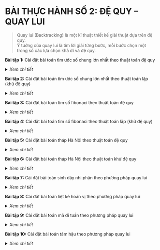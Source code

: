 # BÀI THỰC HÀNH SỐ 2: ĐỆ QUY – QUAY LUI

> Quay lui (Backtracking) là một kĩ thuật thiết kế giải thuật dựa trên đệ quy. <br>
> Ý tưởng của quay lui là tìm lời giải từng bước, mỗi bước chọn một trong số các lựa chọn khả dĩ và đệ quy.

**Bài tập 1:**  Cài đặt bài toán tìm ước số chung lớn nhất theo thuật toán đệ quy
  
<details>
  <summary><i>Xem chi tiết</i></summary>
  <br>

  **Phân tích:**
  
  - Sử dụng giải thuật Euclid

  **Code:**

  ```c++
  #include<iostream>
  using namespace std;

  int UCLN(int a, int b) {	
    if(b == 0)
      return a;

    return UCLN(b, a%b); 
  }

  int main() {
    int a, b;
    cout << "a = "; cin >> a;
    cout << "b = "; cin >> b;

    cout << "UCLN(a, b) = " << UCLN(a, b) << endl;
  }
  ```

  **Kết quả chạy:**
  
  ![image](https://user-images.githubusercontent.com/65481655/200981809-4183c395-50c2-45b4-9aac-be507ddf94cb.png)

</details>  
  
**Bài tập 2:** Cài đặt bài toán tìm ước số chung lớn nhất theo thuật toán lặp (khử đệ quy)

<details>
  <summary><i>Xem chi tiết</i></summary>
 <br>

  **Code:**

  ```c++
  #include<iostream>
  using namespace std;

  int UCLN(int a, int b) {	
    int tmp;

    while(b != 0) {
      tmp = a % b;
      a = b;
      b = tmp;
    }	

    return a;
  }

  int main() {
    int a, b;
    cout << "a = "; cin >> a;
    cout << "b = "; cin >> b;

    cout << "UCLN(a, b) = " << UCLN(a, b) << endl;

    return 0;
  }
  ```

  **Kết quả chạy:**
  
  ![image](https://user-images.githubusercontent.com/65481655/200982023-fbf4dfa8-30db-425b-b6df-7bab792a2edf.png)

</details>  
	
**Bài tập 3:** Cài đặt bài toán tìm số fibonaci theo thuật toán đệ quy
  
<details>
  <summary><i>Xem chi tiết</i></summary>
  <br>

  **Phân tích:**
  
  - Dãy fibonacci: 1 1 2 3 5 8 13 ...

  **Code:**

  ```c++
  #include<iostream>
  using namespace std;

  long fibonacci(int n) {
    if(n == 1 || n == 2)
      return 1;

    return fibonacci(n-1) + fibonacci(n-2);
  }

  int main() {
    int n;
    cout << "n = "; cin >> n;

    cout << "So fibonacci thu n: " << fibonacci(n) << endl;

    return 0;
  }
  ```

  **Kết quả chạy:**
  
  ![image](https://user-images.githubusercontent.com/65481655/200982321-9d846c30-0457-4e47-9146-b7edf58ffafd.png)

</details>  
  
**Bài tập 4:** Cài đặt bài toán tìm số fibonaci theo thuật toán lặp (khử đệ quy)
  
<details>
  <summary><i>Xem chi tiết</i></summary>
  <br>

  **Phân tích:**
 
  - Dãy fibonacci: 1 1 2 3 5 8 13 ...

  **Code:**

  ```c++
  #include<iostream>
  using namespace std;

  long fibonacci(int n) {
    if(n == 1 || n == 2)
      return 1;

    int f1 = 1, f2 = 1;
    int f;	

    int i = 3;

    while(i <= n) {
      f = f1 + f2;
      f1 = f2;
      f2 = f;
      i++;
    }

    return f;
  }

  int main() {
    int n;
    cout << "n = "; cin >> n;

    cout << "So fibonacci thu n: " << fibonacci(n) << endl;

    return 0;
  }
  ```

  **Kết quả chạy:**
  
  ![image](https://user-images.githubusercontent.com/65481655/200982575-ddff7ecb-d7db-4eb8-8d34-a7cc08228704.png)

</details>  
  
**Bài tập 5:** Cài đặt bài toán tháp Hà Nội theo thuật toán đệ quy
  
<details>
  <summary><i>Xem chi tiết</i></summary>
  <br>

  **Phân tích:**
 
  - Quy ước:
	  - Có 3 cột: A, B, C
	  - Số đĩa: n > 1
	  - Mỗi lần di chuyển 1 đĩa
  - Mục tiêu: 
	  - Di chuyển n đĩa từ tháp A sang C
  - Minh hoạ:
  
  ![tower_of_hanoi](https://user-images.githubusercontent.com/65481655/200983102-e2f9913f-ae63-4cd1-92af-ae6eff6d4be7.gif)

  **Code:**

  ```c++
  #include<iostream>
  using namespace std;

  void TowerHN(int n, char a, char b, char c) {
    if(n == 1) {
      cout << "\t" << a << "------->" << c << endl;
      return;
    }

    TowerHN(n-1, a, c, b);
    TowerHN(1, a, b, c);
    TowerHN(n-1, b, a, c);
  }

  int main() {
    int n;
    cout << "Nhap so dia: "; cin >> n;

    cout << "Cac buoc di chuyen dia tu cot A sang C" << endl;
    TowerHN(n, 'A', 'B', 'C');

    return 0;
  }
  ```

  **Kết quả chạy:**
  
  ![image](https://user-images.githubusercontent.com/65481655/200983201-330ac4ff-60ea-4d76-b568-ece4f3cd0c91.png)

</details>  
  
**Bài tập 6:** Cài đặt bài toán tháp Hà Nội theo thuật toán khử đệ quy
  
<details>
  <summary><i>Xem chi tiết</i></summary>
  <br>

  Khó😁

</details>  
  
**Bài tập 7:** Cài đặt bài toán sinh dãy nhị phân theo phương pháp quay lui
  
<details>
  <summary><i>Xem chi tiết</i></summary>
  <br>

  **Code:**

  ```c++
  #include<iostream>
  using namespace std;

  int n;
  int x[100];

  void show() {
    for(int i = 0; i < n; i++)
      cout << x[i];
    cout << endl;
  }

  void action(int k) {
    for(int i = 0; i <= 1; i++) {
      x[k] = i;

      if(k == n-1) 
        show();
      else
        action(k+1);
    }	
  }

  int main() {
    cout << "Nhap n = "; cin >> n;

    action(0);

    return 0;
  }
  ```

  **Kết quả chạy:**
  
  ![image](https://user-images.githubusercontent.com/65481655/200983731-fc74a411-421d-4747-b07f-e50171dda233.png)

</details>  
  
**Bài tập 8:** Cài đặt bài toán liệt kê hoán vị theo phương pháp quay lui
  
<details>
  <summary><i>Xem chi tiết</i></summary>
  <br>

  **Phân tích:**
 
  - Chỉnh hợp (có thứ tự)

  **Code:**

  ```c++
  #include<iostream>
  using namespace std;

  int n;
  bool check[100] = {false};
  int x[100];

  void show() {
    for(int i = 1; i <= n; i++) 
      cout << x[i] << " ";
    cout << endl;
  }

  void action(int k) {
    for(int i = 1; i <= n; i++) {
      if(!check[i]) {
        x[k] = i;
        check[i] = true;

        if(k == n) 
          show();
        else
          action(k+1);

        check[i] = false;
      }
    }
  }

  int main() {
    cout << "n = "; cin >> n;

    cout << "\nSinh cac hoan vi:\n";
    action(1);

    return 0;
  }
  ```

  **Kết quả chạy:**
  
  ![image](https://user-images.githubusercontent.com/65481655/200984199-0cbcbb01-8fb0-40a3-bca8-f47a14e4860f.png)

</details>  
	
**Bài tập 9:** Cài đặt bài toán mã đi tuần theo phương pháp quay lui
  
<details>
  <summary><i>Xem chi tiết</i></summary>
  <br>

  **Phân tích:**
 
  - Minh hoạ:
  
  ![200px-Knights-Tour-Animation](https://user-images.githubusercontent.com/65481655/200987414-f83a09f4-d9cc-4b39-b32a-c660ef0f5513.gif)

  **Code:**

  ```c++
  #include<bits/stdc++.h>
  using namespace std;

  int n;

  // buoc di cua quan ma
  int dem = 0;

  // mang danh dau thu tu di chuyen tuong ung voi moi o
  int **a;

  // co 8 cach di chuyen cua quan ma theo toa do Oxy
  int X[8] = {-2,-2,-1,-1, 1, 1, 2, 2}; 
  int Y[8] = {-1, 1,-2, 2,-2, 2,-1, 1};


  void xuat() {
    for(int i = 0; i < n; i++) {
      for(int j = 0; j < n; j++) {
        cout << a[i][j] << "\t";
      }
      cout << endl << endl;
    }
  }
  void dichuyen(int x, int y) {
    dem++;
    a[x][y] = dem;

    // xet lan luot 8 cach di chuyen
    for(int i = 0; i < 8; i++) {
      if(dem == n*n) {
        cout << "\nThu tu di chuyen tren ban co nhu sau:\n\n";
        xuat();
        exit(0);
      }
      int u = x + X[i];
      int v = y + Y[i];
      if(u >= 0 && u < n && v >= 0 && v < n && a[u][v] == 0) {
        dichuyen(u, v);
      }
    }
    // neu k cach nao t/m thi tra v gia tri ban dau
    dem--;
    a[x][y] = 0;
  }
  int main()
  {
    cout << "nhap n: "; 
    cin >> n;
    cout << "Ban co co kich thuoc " << n << " x " << n << endl;

    a = new int*[n];
    for(int i = 0; i < n; i++) {
      a[i] = new int[n]();  // khoi tao cac phan tu co gia tri la 0
    }
    int a, b;
    cout << "Nhap toa do xuat phat:\n";
    cout << " x = "; cin >> a;
    cout << " y = "; cin >> b;
    dichuyen(a, b);

    cout << "\nKhong co duong di.\n";
    return 0;
  }
  ```

  **Kết quả chạy:**
  
  | Không có đường đi  | Có đường đi    |
  | :---: | :---: |
  | ![image](https://user-images.githubusercontent.com/65481655/200986687-61e89346-d4f5-4ad7-8418-c0d50aa426e9.png)   | <img width="500px" src="https://user-images.githubusercontent.com/65481655/200986782-7cff720b-e9da-475b-b431-7063eb073ef6.png"/>  |

</details> 

**Bài tập 10:** Cài đặt bài toán tám hậu theo phương pháp quay lui
  
<details>
  <summary><i>Xem chi tiết</i></summary>
  <br>

  **Phân tích:**
 
  - Kiểm tra điều kiện các con hậu tấn công nhau
  
  - A(xA, yA) va B(xB, yB)
  - Xét điều kiện chung hàng
    - Có yA = yB -> tấn công nhau
  - Xét điều kiện chung đường chéo.
    - Có |xA-xB| = |yA - yB| -> tấn công nhau

  **Code:**

  ```c++
  #include<bits/stdc++.h>
  using namespace std;

  // mang luu vi tri row tuong tung voi column
  int row[8] = {0}; 

  bool kt_dk(int c, int r) {
    for(int column = 0;  column < c; column++) {
      if(row[column] == r || abs(row[column] - r) == abs(column - c)) 
        return false;
    }
    return true;
  }

  void showRow() {
    cout << "row   : ";
    for(int column = 0; column < 8; column++) {
      cout << row[column] + 1 << " "; 
    }
    cout << endl;
  } 

  // sap xep 8 quan hau 
  void quay_lui(int c) {
    if(c == 8) {
      showRow();
    }
    else {
      // kiem tra tung hang
      for(int r = 0; r < 8; r++) {
        if(kt_dk(c, r)) {
          row[c] = r;
          quay_lui(c+1);
        }
      }
    }
  }
  int main()
  {
    cout << "Ban co vua 8 x 8. Co 8 quan hau.\n";
    cout << "Sap xep 8 con hau de chung khong tan cong nhau nhu sau:\n";
    cout << "\ncolumn: 1 2 3 4 5 6 7 8\n\n";

    // bat dau chon tai column 1
    quay_lui(0); 

    return 0;
  }
  ```

  **Kết quả chạy:**
            
  | Kết quả | Giải thích |
  | :---: | :---: |
  | ![image](https://user-images.githubusercontent.com/65481655/200989102-03c9738f-6561-4ec1-a9a4-4ee8da7dcedd.png) | Mỗi row tương ứng với column là 1 cách sắp xếp. <br> Ví dụ với row đầu tiên ta có các vị trí đặt 8 con hậu: (1, 1), (5, 2), (8, 3), (6, 4), (3, 5), (7, 6), (2, 7), (4, 8).  <br><br> ![8_hau_ket_qua](https://user-images.githubusercontent.com/65481655/200989745-2b1e614d-332c-496e-bc5b-d9a08cb47695.jpg) |
  

</details>  

